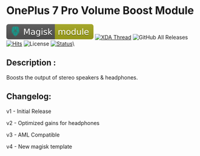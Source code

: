 # OnePlus 7 Pro Volume Boost Module
[![Magisk Module](https://raw.githubusercontent.com/acervenky/magiskbadge/master/assets/magiskflat.svg)](https://github.com/topjohnwu/Magisk) [![XDA Thread](https://img.shields.io/badge/XDA-Thread-orange.svg)](https://forum.xda-developers.com/oneplus-7-pro/themes/magisk-stereo-speaker-headphone-volume-t3931406) ![GitHub All Releases](https://img.shields.io/github/downloads/acervenky/op7proboost/total) [![Hits](https://hits.seeyoufarm.com/api/count/incr/badge.svg?url=https%3A%2F%2Fgithub.com%2Facervenky%2Fop7proboost)](https://hits.seeyoufarm.com) ![License](
https://img.shields.io/badge/license-MIT-green) [![Status](
https://img.shields.io/badge/status-EOL-inactive)](https://techterms.com/definition/eol)\

## Description :
Boosts the output of stereo speakers & headphones.

## Changelog:
v1 - Initial Release

v2 - Optimized gains for headphones

v3 - AML Compatible

v4 - New magisk template
